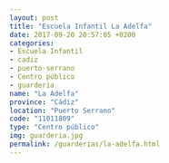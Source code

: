 ```yaml
---
layout: post
title: "Escuela Infantil La Adelfa"
date: 2017-09-20 20:57:05 +0200
categories:
- Escuela Infantil
- cadiz
- puerto-serrano
- Centro público
- guarderia
name: "La Adelfa"
province: "Cádiz"
location: "Puerto Serrano"
code: "11011809"
type: "Centro público"
img: guarderia.jpg
permalink: /guarderias/la-adelfa.html
---
```

